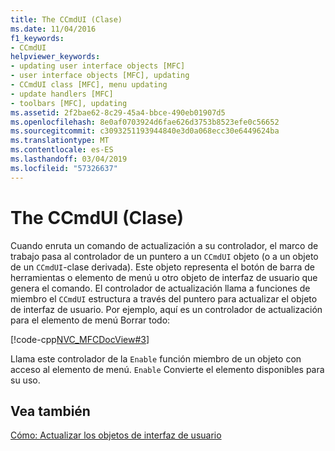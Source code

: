 ```yaml
---
title: The CCmdUI (Clase)
ms.date: 11/04/2016
f1_keywords:
- CCmdUI
helpviewer_keywords:
- updating user interface objects [MFC]
- user interface objects [MFC], updating
- CCmdUI class [MFC], menu updating
- update handlers [MFC]
- toolbars [MFC], updating
ms.assetid: 2f2bae62-8c29-45a4-bbce-490eb01907d5
ms.openlocfilehash: 8e0af0703924d6fae626d3753b8523efe0c56652
ms.sourcegitcommit: c3093251193944840e3d0a068ecc30e6449624ba
ms.translationtype: MT
ms.contentlocale: es-ES
ms.lasthandoff: 03/04/2019
ms.locfileid: "57326637"
---
```

# <a name="the-ccmdui-class"></a>The CCmdUI (Clase)

Cuando enruta un comando de actualización a su controlador, el marco de trabajo pasa al controlador de un puntero a un `CCmdUI` objeto (o a un objeto de un `CCmdUI`-clase derivada). Este objeto representa el botón de barra de herramientas o elemento de menú u otro objeto de interfaz de usuario que genera el comando. El controlador de actualización llama a funciones de miembro el `CCmdUI` estructura a través del puntero para actualizar el objeto de interfaz de usuario. Por ejemplo, aquí es un controlador de actualización para el elemento de menú Borrar todo:

[!code-cpp[NVC_MFCDocView#3](../mfc/codesnippet/cpp/the-ccmdui-class_1.cpp)]

Llama este controlador de la `Enable` función miembro de un objeto con acceso al elemento de menú. `Enable` Convierte el elemento disponibles para su uso.

## <a name="see-also"></a>Vea también

[Cómo: Actualizar los objetos de interfaz de usuario](../mfc/how-to-update-user-interface-objects.md)

